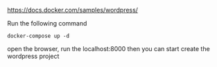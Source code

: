 https://docs.docker.com/samples/wordpress/

Run the following command
```
docker-compose up -d
```

open the browser, run the localhost:8000
then you can start create the wordpress project